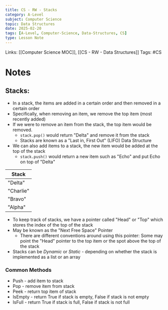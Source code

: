 ```yaml
---
title: CS - RW - Stacks
category: A-Level
subject: Computer Science
topic: Data Structures
date: 2025-02-20
tags: [A-Level, Computer-Science, Data-Structures, CS]
type: Lesson Note
---
```


Links: [[Computer Science MOC]], [[CS - RW - Data Structures]]
Tags: #CS 
# Notes
## Stacks:
- In a stack, the items are added in a certain order and then removed in a certain order
- Specifically, when removing an item, we remove the top item (most recently added)
- If we were to remove an item from the stack, the top item would be removed.
	- `stack.pop()` would return "Delta" and remove it from the stack
	- Stacks are known as a "Last in, First Out" (LIFO) Data Structure
- We can also add items to a stack, the new item would be added at the top of the stack
	- `stack.push()` would return a new item such as "Echo" and put Echo on top of "Delta"

| Stack     |
| --------- |
| "Delta"   |
| "Charlie" |
| "Bravo"   |
| "Alpha"   |
- To keep track of stacks, we have a pointer called "Head" or "Top" which stores the index of the top of the stack
- May be known as the "Next Free Space" Pointer 
	- There are different conventions around using this pointer:
			Some may point the "Head" pointer to the top item or the spot above the top of the stack
- Stacks can be *Dynamic* or *Static* - depending on whether the stack is implemented as a list or an array
### Common Methods
- Push - add item to stack
- Pop - remove item from stack
- Peek - return top item of stack
- IsEmpty - return True if stack is empty, False if stack is not empty
- IsFull - return True if stack is full, False if stack is not full